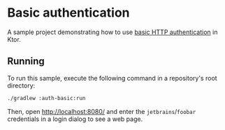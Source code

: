 # Basic authentication
A sample project demonstrating how to use [basic HTTP authentication](https://ktor.io/docs/basic.html) in Ktor.

## Running
To run this sample, execute the following command in a repository's root directory:
```bash
./gradlew :auth-basic:run
```

Then, open [http://localhost:8080/](http://localhost:8080/) and enter the `jetbrains`/`foobar` credentials in a login dialog to see a web page.